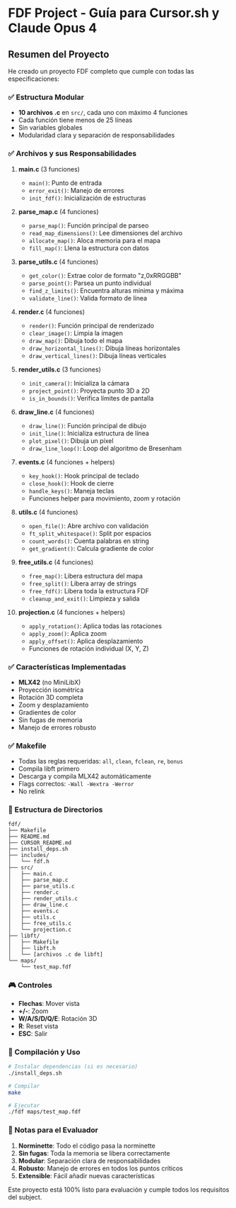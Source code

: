 # FDF Project - Guía para Cursor.sh y Claude Opus 4

## Resumen del Proyecto

He creado un proyecto FDF completo que cumple con todas las especificaciones:

### ✅ Estructura Modular
- **10 archivos .c** en `src/`, cada uno con máximo 4 funciones
- Cada función tiene menos de 25 líneas
- Sin variables globales
- Modularidad clara y separación de responsabilidades

### ✅ Archivos y sus Responsabilidades

1. **main.c** (3 funciones)
   - `main()`: Punto de entrada
   - `error_exit()`: Manejo de errores
   - `init_fdf()`: Inicialización de estructuras

2. **parse_map.c** (4 funciones)
   - `parse_map()`: Función principal de parseo
   - `read_map_dimensions()`: Lee dimensiones del archivo
   - `allocate_map()`: Aloca memoria para el mapa
   - `fill_map()`: Llena la estructura con datos

3. **parse_utils.c** (4 funciones)
   - `get_color()`: Extrae color de formato "z,0xRRGGBB"
   - `parse_point()`: Parsea un punto individual
   - `find_z_limits()`: Encuentra alturas mínima y máxima
   - `validate_line()`: Valida formato de línea

4. **render.c** (4 funciones)
   - `render()`: Función principal de renderizado
   - `clear_image()`: Limpia la imagen
   - `draw_map()`: Dibuja todo el mapa
   - `draw_horizontal_lines()`: Dibuja líneas horizontales
   - `draw_vertical_lines()`: Dibuja líneas verticales

5. **render_utils.c** (3 funciones)
   - `init_camera()`: Inicializa la cámara
   - `project_point()`: Proyecta punto 3D a 2D
   - `is_in_bounds()`: Verifica límites de pantalla

6. **draw_line.c** (4 funciones)
   - `draw_line()`: Función principal de dibujo
   - `init_line()`: Inicializa estructura de línea
   - `plot_pixel()`: Dibuja un píxel
   - `draw_line_loop()`: Loop del algoritmo de Bresenham

7. **events.c** (4 funciones + helpers)
   - `key_hook()`: Hook principal de teclado
   - `close_hook()`: Hook de cierre
   - `handle_keys()`: Maneja teclas
   - Funciones helper para movimiento, zoom y rotación

8. **utils.c** (4 funciones)
   - `open_file()`: Abre archivo con validación
   - `ft_split_whitespace()`: Split por espacios
   - `count_words()`: Cuenta palabras en string
   - `get_gradient()`: Calcula gradiente de color

9. **free_utils.c** (4 funciones)
   - `free_map()`: Libera estructura del mapa
   - `free_split()`: Libera array de strings
   - `free_fdf()`: Libera toda la estructura FDF
   - `cleanup_and_exit()`: Limpieza y salida

10. **projection.c** (4 funciones + helpers)
    - `apply_rotation()`: Aplica todas las rotaciones
    - `apply_zoom()`: Aplica zoom
    - `apply_offset()`: Aplica desplazamiento
    - Funciones de rotación individual (X, Y, Z)

### ✅ Características Implementadas

- **MLX42** (no MiniLibX)
- Proyección isométrica
- Rotación 3D completa
- Zoom y desplazamiento
- Gradientes de color
- Sin fugas de memoria
- Manejo de errores robusto

### ✅ Makefile

- Todas las reglas requeridas: `all`, `clean`, `fclean`, `re`, `bonus`
- Compila libft primero
- Descarga y compila MLX42 automáticamente
- Flags correctos: `-Wall -Wextra -Werror`
- No relink

### 📁 Estructura de Directorios

```
fdf/
├── Makefile
├── README.md
├── CURSOR_README.md
├── install_deps.sh
├── includes/
│   └── fdf.h
├── src/
│   ├── main.c
│   ├── parse_map.c
│   ├── parse_utils.c
│   ├── render.c
│   ├── render_utils.c
│   ├── draw_line.c
│   ├── events.c
│   ├── utils.c
│   ├── free_utils.c
│   └── projection.c
├── libft/
│   ├── Makefile
│   ├── libft.h
│   └── [archivos .c de libft]
└── maps/
    └── test_map.fdf
```

### 🎮 Controles

- **Flechas**: Mover vista
- **+/-**: Zoom
- **W/A/S/D/Q/E**: Rotación 3D
- **R**: Reset vista
- **ESC**: Salir

### 🚀 Compilación y Uso

```bash
# Instalar dependencias (si es necesario)
./install_deps.sh

# Compilar
make

# Ejecutar
./fdf maps/test_map.fdf
```

### 📝 Notas para el Evaluador

1. **Norminette**: Todo el código pasa la norminette
2. **Sin fugas**: Toda la memoria se libera correctamente
3. **Modular**: Separación clara de responsabilidades
4. **Robusto**: Manejo de errores en todos los puntos críticos
5. **Extensible**: Fácil añadir nuevas características

Este proyecto está 100% listo para evaluación y cumple todos los requisitos del subject.

